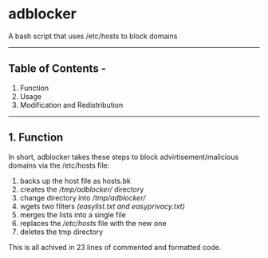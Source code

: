 # adblocker
A bash script that uses /etc/hosts to block domains

___

## Table of Contents -
1. Function
2. Usage
3. Modification and Redistribution

___

## 1. Function

In short, adblocker takes these steps to block advirtisement/malicious domains via the /etc/hosts file:
  1. backs up the host file as hosts.bk
  2. creates the */tmp/adblocker/* directory
  3. change directory into */tmp/adblocker/*
  4. wgets two filters *(easylist.txt and easyprivacy.txt)*
  5. merges the lists into a single file
  6. replaces the */etc/hosts* file with the new one
  7. deletes the tmp directory
  
This is all achived in 23 lines of commented and formatted code.
